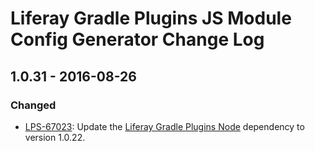 # Liferay Gradle Plugins JS Module Config Generator Change Log

## 1.0.31 - 2016-08-26

### Changed
- [LPS-67023]: Update the [Liferay Gradle Plugins Node] dependency to version
1.0.22.

[Liferay Gradle Plugins Node]: https://github.com/liferay/liferay-portal/tree/master/modules/sdk/gradle-plugins-node
[LPS-67023]: https://issues.liferay.com/browse/LPS-67023